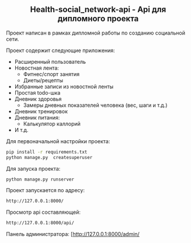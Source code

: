 <h2 align="center">Health-social_network-api - Api для дипломного проекта</h2>
Проект написан в рамках дипломной работы по созданию социальной сети.

Проект содержит следующие приложения:
- Расширенный пользователь
- Новостная лента:
  - Фитнес/спорт занятия
  - Диеты/рецепты
- Избранные записи из новостной ленты
- Простая todo-шка
- Дневник здоровья
  - Замеры дневных показателей человека (вес, шаги и т.д.) 
- Дневник тренировок
- Дневник питания:
  - Калькулятор каллорий
- И т.д.

Для первоначальной настройки проекта:
```bash
pip install -r requirements.txt
python manage.py  createsuperuser
```

Для запуска проекта:
```bash
python manage.py runserver
```

Проект запускается по адресу:
```bash
http://127.0.0.1:8000/
```
Просмотр api составляющей:
```bash
http://127.0.0.1:8000/api/
```

Панель администратора:
[http://127.0.0.1:8000/admin/
